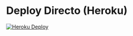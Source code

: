 # Deploy Directo (Heroku)
[![Heroku Deploy](https://www.herokucdn.com/deploy/button.svg)](https://heroku.com/deploy?https://github.com/hollow-000/moodle-working)
